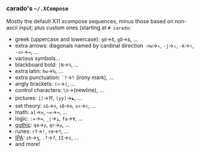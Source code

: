 ### carado's `~/.XCompose`

Mostly the default X11 xcompose sequences, minus those based on non-ascii input; plus custom ones (starting at `# carado`:

* greek (uppercase and lowercase): `gd`→`δ`, `gD`→`Δ`, …
* extra arrows: diagonals named by cardinal direction `-nw`→`↖`, `-j`→`↓`, `-k`→`↑`, `-<>`→`↔`, …
* various symbols…
* blackboard bold: `|N`→`ℕ`, …
* extra latin: `hw`→`ƕ`, …
* extra punctuation: `` `? ``→`⸮` (irony mark), …
* angly brackets: `(<`→`⟨`, …
* control characters: `\n`→(newline), …
* pictures: `||`→`⛩`, `(yy)`→`☯`, …
* set theory: `s&`→`∩`, `s0`→`∅`, `s<`→`⊂`, …
* math: `al`→`ℵ`, `~=`→`≈`, …
* logic: `:=`→`≔`, `_|`→`⊥`, `fa`→`∀`, …
* [gothic](https://en.wikipedia.org/wiki/Gothic_alphabet): `qa`→`𐌰`, `qr`→`𐍂`, …
* runes: `rf`→`ᚠ`, `rm`→`ᛗ`, …
* [IPA](https://en.wikipedia.org/wiki/International_Phonetic_Alphabet): `zh`→`ʒ`, `.?`→`ʔ`, `II`→`ɪ`, …
* and more!

